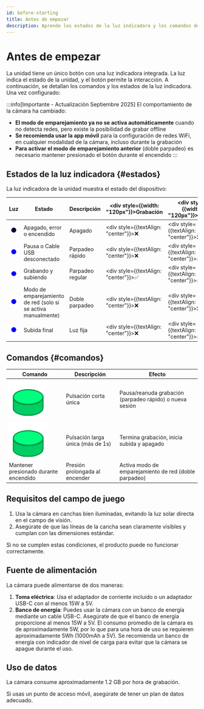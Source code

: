 ```yaml
---
id: before-starting
title: Antes de empezar
description: Aprende los estados de la luz indicadora y los comandos del dispositivo.
---
```


# Antes de empezar

La unidad tiene un único botón con una luz indicadora integrada. La luz indica el estado de la unidad, y el botón permite la interacción.
A continuación, se detallan los comandos y los estados de la luz indicadora.
Una vez configurado:

:::info[Importante - Actualización Septiembre 2025]
El comportamiento de la cámara ha cambiado:
- **El modo de emparejamiento ya no se activa automáticamente** cuando no detecta redes, pero existe la posibilidad de grabar offline
- **Se recomienda usar la app móvil** para la configuración de redes WiFi, en cualquier modalidad de la cámara, incluso durante la grabación
- **Para activar el modo de emparejamiento anterior** (doble parpadeo) es necesario mantener presionado el botón durante el encendido
:::

## Estados de la luz indicadora {#estados}

La luz indicadora de la unidad muestra el estado del dispositivo:

| Luz                                                       | Estado                            | Descripción        | <div style={{width: "120px"}}>Grabación</div> | <div style={{width: "120px"}}>Subida</div>   | <div style={{width: "120px"}}>Emparejamiento</div> |
|-----------------------------------------------------------|-----------------------------------|--------------------|---------------------------------------------------|----------------------------------------------|------------------------------------------------------------|
| ![apagado](/img/blink1_1000ms_0_0ms.gif)                 | Apagado, error o encendido        | Apagado           | <div style={{textAlign: "center"}}>❌</div>        | <div style={{textAlign: "center"}}>❌</div>   | <div style={{textAlign: "center"}}>❌</div>       |
| ![parpadeo_rápido](/img/blink1_200ms_50_0ms.gif)         | Pausa o Cable USB desconectado    | Parpadeo rápido   | <div style={{textAlign: "center"}}>❌</div>        | <div style={{textAlign: "center"}}>✅</div>   | <div style={{textAlign: "center"}}>❌</div>       |
| ![parpadeo_medio](/img/blink1_1000ms_50_0ms.gif)         | Grabando y subiendo               | Parpadeo regular  | <div style={{textAlign: "center"}}>✅</div>        | <div style={{textAlign: "center"}}>✅</div>   | <div style={{textAlign: "center"}}>❌</div>       |
| ![doble_parpadeo](/img/blink2_400ms_50_1000ms.gif)       | Modo de emparejamiento de red (solo si se activa manualmente) | Doble parpadeo    | <div style={{textAlign: "center"}}>❌</div>        | <div style={{textAlign: "center"}}>❌</div>   | <div style={{textAlign: "center"}}>✅</div>       |
| ![luz_encendida](/img/blink1_1000ms_100_0ms.gif)         | Subida final                      | Luz fija          | <div style={{textAlign: "center"}}>❌</div>        | <div style={{textAlign: "center"}}>✅</div>   | <div style={{textAlign: "center"}}>❌</div>       |

## Comandos {#comandos}

| Comando                                                | Descripción                         | Efecto                                                      |
|--------------------------------------------------------|-------------------------------------|-------------------------------------------------------------|
| ![pulsación_corta](/img/button_spring_green_short.gif) | Pulsación corta única               | Pausa/reanuda grabación (parpadeo rápido) o nueva sesión |
| ![pulsación_larga](/img/button_spring_green_long.gif)  | Pulsación larga única (más de 1s)   | Termina grabación, inicia subida y apagado           |
| Mantener presionado durante encendido                    | Presión prolongada al encender | Activa modo de emparejamiento de red (doble parpadeo)        |

## Requisitos del campo de juego

1. Usa la cámara en canchas bien iluminadas, evitando la luz solar directa en el campo de visión.
2. Asegúrate de que las líneas de la cancha sean claramente visibles y cumplan con las dimensiones estándar.

Si no se cumplen estas condiciones, el producto puede no funcionar correctamente.

## Fuente de alimentación

La cámara puede alimentarse de dos maneras:

1. **Toma eléctrica**: Usa el adaptador de corriente incluido o un adaptador USB-C con al menos 15W a 5V.
2. **Banco de energía**: Puedes usar la cámara con un banco de energía mediante un cable USB-C. Asegúrate de que el banco de energía proporcione al menos 15W a 5V. El consumo promedio de la cámara es de aproximadamente 5W, por lo que para una hora de uso se requieren aproximadamente 5Wh (1000mAh a 5V). Se recomienda un banco de energía con indicador de nivel de carga para evitar que la cámara se apague durante el uso.

## Uso de datos

La cámara consume aproximadamente 1.2 GB por hora de grabación.

Si usas un punto de acceso móvil, asegúrate de tener un plan de datos adecuado.
